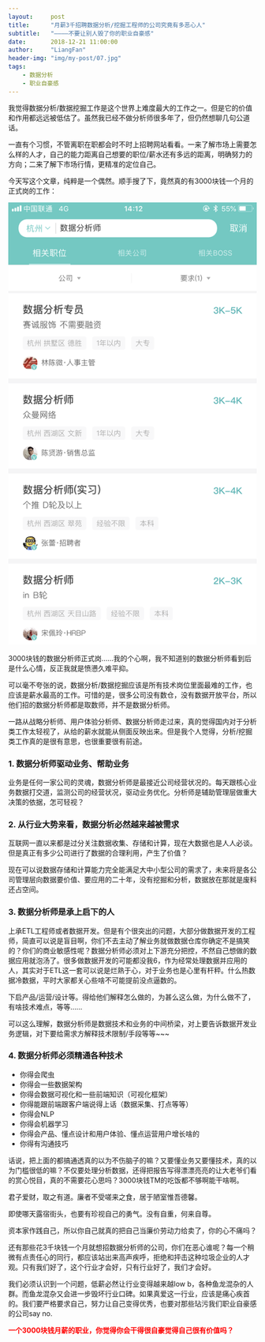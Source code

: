 ```yaml
---
layout:     post
title:      "月薪3千招聘数据分析/挖掘工程师的公司究竟有多恶心人"
subtitle:   "————不要让别人毁了你的职业自豪感"
date:       2018-12-21 11:00:00
author:     "LiangFan"
header-img: "img/my-post/07.jpg"
tags:
    - 数据分析 
    - 职业自豪感
---
```




我觉得数据分析/数据挖掘工作是这个世界上难度最大的工作之一。但是它的价值和作用都远远被低估了。虽然我已经不做分析师很多年了，但仍然想聊几句公道话。

一直有个习惯，不管离职在职都会时不时上招聘网站看看。一来了解市场上需要怎么样的人才，自己的能力距离自己想要的职位/薪水还有多远的距离，明确努力的方向；二来了解下市场行情，更精准的定位自己。

今天写这个文章，纯粹是一个偶然。顺手搜了下，竟然真的有3000块钱一个月的正式岗的工作：

![Alt text](/img/my-post/20181221a.png)

3000块钱的数据分析师正式岗……我的个心啊，我不知道别的数据分析师看到后是什么心情，反正我就是愤懑久难平抑。

可以毫不夸张的说，数据分析/数据挖掘应该是所有技术岗位里面最难的工作，也应该是薪水最高的工作。可惜的是，很多公司没有数仓，没有数据开放平台，所以他们招的数据分析师都是取数师，并不是数据分析师。

一路从战略分析师、用户体验分析师、数据分析师走过来，真的觉得国内对于分析类工作太轻视了，从给的薪水就能从侧面反映出来。但是我个人觉得，分析/挖掘类工作真的是很有意思，也很重要很有前途。

### 1. 数据分析师驱动业务、帮助业务
业务是任何一家公司的灵魂，数据分析师是最接近公司经营状况的。每天跟核心业务数据打交道，监测公司的经营状况，驱动业务优化。分析师是辅助管理层做重大决策的依据，怎可轻视？

### 2. 从行业大势来看，数据分析必然越来越被需求
互联网一直以来都是过分关注数据收集、存储和计算，现在大数据也是人人必谈。但是真正有多少公司进行了数据的合理利用，产生了价值？

现在可以说数据存储和计算能力完全能满足大中小型公司的需求了，未来将是各公司管理层向数据要价值、要应用的二十年，没有挖掘和分析，数据放在那就是废料还占空间。

### 3. 数据分析师是承上启下的人
上承ETL工程师或者数据开发。但是有个很突出的问题，大部分做数据开发的工程师，简直可以说是盲目啊，你们不去主动了解业务就做数据仓库你确定不是搞笑的？你们的商业敏感性呢？数据分析师必须对上下游充分把控，不然自己想做的数据应用就泡汤了。很多做数据开发的可能都没我6，作为经常处理数据并应用的人，其实对于ETL这一套可以说是烂熟于心，对于业务也是心里有杆秤。什么热数据冷数据，平时大家都关心些啥不可能提前没点逼数的。

下启产品/运营/设计等。得给他们解释怎么做的，为甚么这么做，为什么做不了，有啥技术难点，等等……

可以这么理解，数据分析师是数据技术和业务的中间桥梁，对上要告诉数据开发业务逻辑，对下要给需求方解释技术限制/手段等等~~~

### 4. 数据分析师必须精通各种技术
- 你得会爬虫
- 你得会一些数据架构
- 你得会数据可视化和一些前端知识（可视化框架）
- 你得能跟前端跟客户端说得上话（数据采集、打点等等）
- 你得会NLP
- 你得会机器学习
- 你得会产品、懂点设计和用户体验、懂点运营用户增长啥的
- 你得有沟通技巧

话说，把上面的都搞通透真的以为不伤脑子的嘛？又要懂业务又要懂技术，真的以为门槛很低的嘛？不仅要处理分析数据，还得把报告写得漂漂亮亮的让大老爷们看的赏心悦目，真的不需要花心思吗？3000块钱TM的吃饭都不够啊能干啥啊。

君子爱财，取之有道。廉者不受嗟来之食，居于陋室惟吾德馨。

即使哪天露宿街头，也要有珍视自己的勇气。没有自重，何来自尊。

资本家作践自己，所以你自己就真的把自己当廉价劳动力给卖了，你的心不痛吗？

还有那些花3千块钱一个月就想招数据分析师的公司，你们在恶心谁呢？每一个稍微有点责任心的同行，都应该站出来高声疾呼，拒绝和抨击这种垃圾企业的人才观。只有我们好了，这个行业才会好，只有行业好了，我们才会好。

我们必须认识到一个问题，低薪必然让行业变得越来越low b，各种鱼龙混杂的人群。而鱼龙混杂又会进一步毁坏行业口碑。如果真爱这一行业，应该是痛心疾首的。我们要严格要求自己，努力让自己变得优秀，也要对那些玷污我们职业自豪感的公司say no.

<p style="color: red;font-weight: bold;">一个3000块钱月薪的职业，你觉得你会干得很自豪觉得自己很有价值吗？</p>














